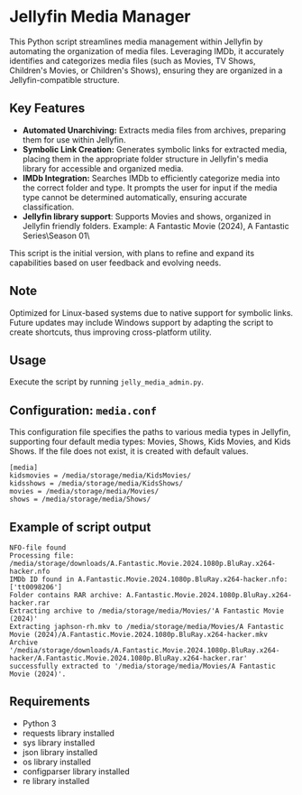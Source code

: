 # Jellyfin Media Manager
This Python script streamlines media management within Jellyfin by automating the organization of media files. Leveraging IMDb, it accurately identifies and categorizes media files (such as Movies, TV Shows, Children's Movies, or Children's Shows), ensuring they are organized in a Jellyfin-compatible structure.


## Key Features
- **Automated Unarchiving:** Extracts media files from archives, preparing them for use within Jellyfin.
- **Symbolic Link Creation:** Generates symbolic links for extracted media, placing them in the appropriate folder structure in Jellyfin's media library for accessible and organized media.
- **IMDb Integration:** Searches IMDb to efficiently categorize media into the correct folder and type. It prompts the user for input if the media type cannot be determined automatically, ensuring accurate classification.
- **Jellyfin library support**: Supports Movies and shows, organized in Jellyfin friendly folders. Example: A Fantastic Movie (2024), A Fantastic Series\Season 01\ 

This script is the initial version, with plans to refine and expand its capabilities based on user feedback and evolving needs.


## Note
Optimized for Linux-based systems due to native support for symbolic links. Future updates may include Windows support by adapting the script to create shortcuts, thus improving cross-platform utility.


## Usage
Execute the script by running `jelly_media_admin.py`.


## Configuration: `media.conf`
This configuration file specifies the paths to various media types in Jellyfin, supporting four default media types: Movies, Shows, Kids Movies, and Kids Shows.
If the file does not exist, it is created with default values. 

```
[media]
kidsmovies = /media/storage/media/KidsMovies/
kidsshows = /media/storage/media/KidsShows/
movies = /media/storage/media/Movies/
shows = /media/storage/media/Shows/
```


## Example of script output
```
NFO-file found
Processing file: /media/storage/downloads/A.Fantastic.Movie.2024.1080p.BluRay.x264-hacker.nfo
IMDb ID found in A.Fantastic.Movie.2024.1080p.BluRay.x264-hacker.nfo: ['tt0098206']
Folder contains RAR archive: A.Fantastic.Movie.2024.1080p.BluRay.x264-hacker.rar
Extracting archive to /media/storage/media/Movies/'A Fantastic Movie (2024)'
Extracting japhson-rh.mkv to /media/storage/media/Movies/A Fantastic Movie (2024)/A.Fantastic.Movie.2024.1080p.BluRay.x264-hacker.mkv
Archive '/media/storage/downloads/A.Fantastic.Movie.2024.1080p.BluRay.x264-hacker/A.Fantastic.Movie.2024.1080p.BluRay.x264-hacker.rar' successfully extracted to '/media/storage/media/Movies/A Fantastic Movie (2024)'.
```


## Requirements
- Python 3 
- requests library installed 
- sys library installed 
- json library installed
- os library installed
- configparser library installed
- re library installed
